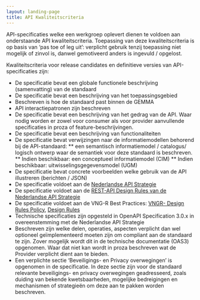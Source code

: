 ```yaml
---
layout: landing-page
title: API Kwaliteitscriteria
---
```


API-specificaties welke een werkgroep oplevert dienen te voldoen aan onderstaande API kwaliteitscriteria.
Toepassing van deze kwaliteitscriteria is op basis van ‘pas toe of leg uit’: verplicht gebruik tenzij toepassing niet mogelijk of zinvol is, danwel gemotiveerd anders is ingevuld / opgelost.

Kwaliteitscriteria voor release candidates en definitieve versies van API-specificaties zijn:

* De specificatie bevat een globale functionele beschrijving (samenvatting) van de standaard 
* De specificatie bevat een beschrijving van het toepassingsgebied 
* Beschreven is hoe de standaard past binnen de GEMMA 
* API interactiepatronen zijn beschreven 
* De specificatie bevat een beschrijving van het gedrag van de API. Waar nodig worden er zowel voor consumer als voor provider aanvullende specificaties in proza of feature-beschrijvingen. 
* De specificatie bevat een beschrijving van functionaliteiten 
* De specificatie bevat verwijzingen naar de informatiemodellen behorend bij de API-standaard:
** een semantisch informatiemodel / catalogus/ logisch ontwerp waar de semantiek voor deze standaard is beschreven.
** Indien beschikbaar: een conceptueel informatiemodel (CIM)
** Indien beschikbaar: uitwisselingsgegevensmodel (UGM)
* De specificatie bevat concrete voorbeelden welke gebruik van de API illustreren (berichten / JSON) 
* De specificatie voldoet aan de [Nederlandse API Strategie](https://docs.geostandaarden.nl/api/API-Strategie)
* De specificatie voldoet aan de [ REST-API Design Rules van de Nederlandse API Strategie](https://publicatie.centrumvoorstandaarden.nl/api/adr/)
* De specificatie voldoet aan de VNG-R Best Practices: [ VNGR- Design Rules Policy](https://github.com/VNG-Realisatie/API-Kennisbank/pull/40/files), [ Design Rules](https://github.com/VNG-Realisatie/API-Kennisbank/tree/master/Design%20rules#readme) 
* Technische specificaties zijn opgesteld in OpenAPI Specification 3.0.x in overeenstemming met de Nederlandse API Strategie 
* Beschreven zijn welke delen, operaties, aspecten verplicht dan wel optioneel geïmplementeerd moeten zijn om compliant aan de standaard te zijn. Zover mogelijk wordt dit in de technische documentatie (OAS3) opgenomen. Waar dat niet kan wordt in proza beschreven wat de Provider verplicht dient aan te bieden. 
* Een verplichte sectie ‘Beveiligings- en Privacy overwegingen’ is opgenomen in de specificatie. In deze sectie zijn voor de standaard relevante beveiligings- en privacy overwegingen geadresseerd, zoals duiding van bekende kwetsbaarheden, mogelijke bedreigingen en mechanismen of strategieën om deze aan te pakken worden beschreven.
